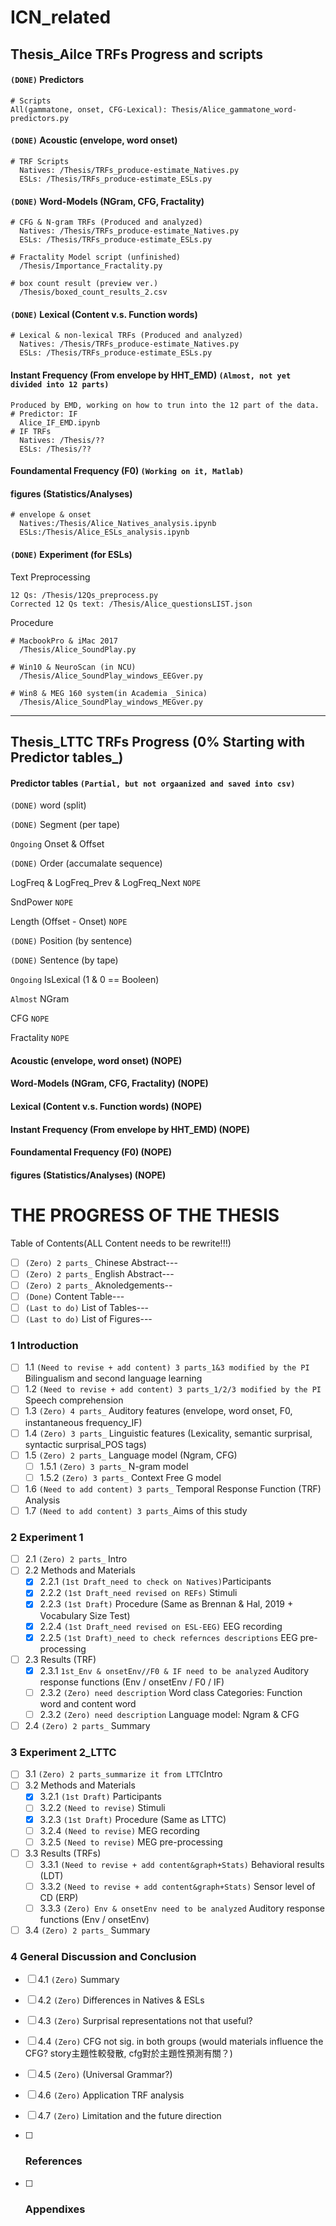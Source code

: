 # ICN_related

## Thesis_Ailce TRFs Progress and scripts

#### `(DONE)` Predictors
```
# Scripts
All(gammatone, onset, CFG-Lexical): Thesis/Alice_gammatone_word-predictors.py
```  
#### `(DONE)` Acoustic (envelope, word onset)
```
# TRF Scripts
  Natives: /Thesis/TRFs_produce-estimate_Natives.py
  ESLs: /Thesis/TRFs_produce-estimate_ESLs.py
```  
#### `(DONE)` Word-Models (NGram, CFG, Fractality)
```
# CFG & N-gram TRFs (Produced and analyzed)
  Natives: /Thesis/TRFs_produce-estimate_Natives.py
  ESLs: /Thesis/TRFs_produce-estimate_ESLs.py

# Fractality Model script (unfinished)
  /Thesis/Importance_Fractality.py

# box count result (preview ver.)
  /Thesis/boxed_count_results_2.csv
```  
#### `(DONE)` Lexical (Content v.s. Function words)
```
# Lexical & non-lexical TRFs (Produced and analyzed)
  Natives: /Thesis/TRFs_produce-estimate_Natives.py
  ESLs: /Thesis/TRFs_produce-estimate_ESLs.py
```  
#### Instant Frequency (From envelope by HHT_EMD)  `(Almost, not yet divided into 12 parts)`
```
Produced by EMD, working on how to trun into the 12 part of the data.
# Predictor: IF
  Alice_IF_EMD.ipynb
# IF TRFs
  Natives: /Thesis/??
  ESLs: /Thesis/??
```  
#### Foundamental Frequency (F0)  `(Working on it, Matlab)`

#### figures (Statistics/Analyses)
```
# envelope & onset
  Natives:/Thesis/Alice_Natives_analysis.ipynb
  ESLs:/Thesis/Alice_ESLs_analysis.ipynb
```  

#### `(DONE)` Experiment (for ESLs)
Text Preprocessing
```
12 Qs: /Thesis/12Qs_preprocess.py
Corrected 12 Qs text: /Thesis/Alice_questionsLIST.json
```
Procedure
```
# MacbookPro & iMac 2017
  /Thesis/Alice_SoundPlay.py

# Win10 & NeuroScan (in NCU)
  /Thesis/Alice_SoundPlay_windows_EEGver.py

# Win8 & MEG 160 system(in Academia _Sinica)
  /Thesis/Alice_SoundPlay_windows_MEGver.py
```
***

## Thesis_LTTC TRFs Progress (0% Starting with Predictor tables_)

#### Predictor tables `(Partial, but not orgaanized and saved into csv)`
`(DONE)` word (split)  

`(DONE)` Segment (per tape)  

`Ongoing` Onset & Offset   

`(DONE)` Order (accumalate sequence)  

LogFreq & LogFreq_Prev & LogFreq_Next  `NOPE`

SndPower  `NOPE`

Length (Offset - Onset)  `NOPE`  

`(DONE)` Position (by sentence)  

`(DONE)` Sentence (by tape)  

`Ongoing` IsLexical (1 & 0 == Booleen)  

`Almost` NGram  

CFG `NOPE`  

Fractality `NOPE`  

#### Acoustic (envelope, word onset)  (NOPE)

#### Word-Models (NGram, CFG, Fractality)  (NOPE)

#### Lexical (Content v.s. Function words)  (NOPE)

#### Instant Frequency (From envelope by HHT_EMD)  (NOPE)

#### Foundamental Frequency (F0)  (NOPE)

#### figures (Statistics/Analyses)  (NOPE)


# THE PROGRESS OF THE THESIS

Table of Contents(ALL Content needs to be rewrite!!!)  

- [ ] `(Zero) 2 parts_` Chinese Abstract---  
- [ ] `(Zero) 2 parts_` English Abstract---  
- [ ] `(Zero) 2 parts_` Aknoledgements--  
- [ ] `(Done)` Content Table---  
- [ ] `(Last to do)` List of Tables---  
- [ ] `(Last to do)` List of Figures---  

### 1 Introduction

- [ ] 1.1 `(Need to revise + add content) 3 parts_1&3 modified by the PI` Bilingualism and second language learning  
- [ ] 1.2 `(Need to revise + add content) 3 parts_1/2/3 modified by the PI` Speech comprehension  
- [ ] 1.3 `(Zero) 4 parts_` Auditory features (envelope, word onset, F0, instantaneous frequency_IF)  
- [ ] 1.4 `(Zero) 3 parts_` Linguistic features (Lexicality, semantic surprisal, syntactic surprisal_POS tags)
- [ ] 1.5 `(Zero) 2 parts_` Language model (Ngram, CFG)
  - [ ] 1.5.1 `(Zero) 3 parts_` N-gram model
  - [ ] 1.5.2 `(Zero) 3 parts_` Context Free G model	
- [ ] 1.6 `(Need to add content) 3 parts_` Temporal Response Function (TRF) Analysis
- [ ] 1.7 `(Need to add content) 3 parts_`Aims of this study

### 2 Experiment 1

- [ ] 2.1 `(Zero) 2 parts_` Intro  
- [ ] 2.2 Methods and Materials
  - [x] 2.2.1 `(1st Draft_need to check on Natives)`Participants
  - [x] 2.2.2 `(1st Draft_need revised on REFs)` Stimuli
  - [x] 2.2.3 `(1st Draft)` Procedure (Same as Brennan & Hal, 2019 + Vocabulary Size Test)
  - [x] 2.2.4 `(1st Draft_need revised on ESL-EEG)` EEG recording
  - [x] 2.2.5 `(1st Draft)_need to check refernces descriptions` EEG pre-processing
- [ ] 2.3 Results (TRF)
  - [x] 2.3.1 `1st_Env & onsetEnv//F0 & IF need to be analyzed` Auditory response functions (Env / onsetEnv / F0 / IF)  
  - [ ] 2.3.2 `(Zero) need description` Word class Categories: Function word and content word  
  - [ ] 2.3.2 `(Zero) need description` Language model: Ngram & CFG
- [ ] 2.4 `(Zero) 2 parts_` Summary

### 3 Experiment 2_LTTC

- [ ] 3.1 `(Zero) 2 parts_summarize it from LTTC`Intro  
- [ ] 3.2 Methods and Materials  
  - [x] 3.2.1 `(1st Draft)` Participants
  - [ ] 3.2.2 `(Need to revise)` Stimuli
  - [x] 3.2.3 `(1st Draft)` Procedure (Same as LTTC)
  - [ ] 3.2.4 `(Need to revise)` MEG recording
  - [ ] 3.2.5 `(Need to revise)` MEG pre-processing
- [ ] 3.3 Results (TRFs)  
  - [ ] 3.3.1 `(Need to revise + add content&graph+Stats)` Behavioral results (LDT)  
  - [ ] 3.3.2 `(Need to revise + add content&graph+Stats)` Sensor level of CD (ERP)  
  - [ ] 3.3.3 `(Zero) Env & onsetEnv need to be analyzed` Auditory response functions  (Env / onsetEnv)
- [ ] 3.4 `(Zero) 2 parts_` Summary

### 4 General Discussion and Conclusion

- [ ] 4.1 `(Zero)` Summary
- [ ] 4.2 `(Zero)` Differences in Natives & ESLs
- [ ] 4.3 `(Zero)` Surprisal representations not that useful?
- [ ] 4.4 `(Zero)` CFG not sig. in both groups (would materials influence the CFG? story主題性較發散, cfg對於主題性預測有關？)
- [ ] 4.5 `(Zero)` (Universal Grammar?)
- [ ] 4.6 `(Zero)` Application TRF analysis
- [ ] 4.7 `(Zero)` Limitation and the future direction

- [ ] ### References
- [ ] ### Appendixes
